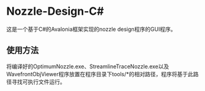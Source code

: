 # Nozzle-Design-C#

这是一个基于C#的Avalonia框架实现的nozzle design程序的GUI程序。

## 使用方法

将编译好的OptimumNozzle.exe、StreamlineTraceNozzle.exe以及WavefrontObjViewer程序放置在程序目录下tools/*的相对路径，程序将基于此路径寻找可执行文件运行。
